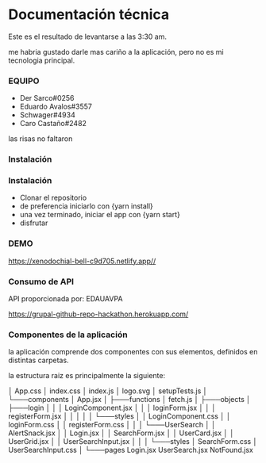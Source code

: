 # Documentación técnica

Este es el resultado de levantarse a las 3:30 am.

me habria gustado darle mas cariño a la aplicación, pero no es mi tecnologia principal.

### EQUIPO

- Der Sarco#0256
- Eduardo Avalos#3557
- Schwager#4934
- Caro Castaño#2482

las risas no faltaron
###  Instalación

### Instalación

- Clonar el repositorio
- de preferencia iniciarlo con {yarn install}
- una vez terminado, iniciar el app con {yarn start}
- disfrutar

### DEMO

<https://xenodochial-bell-c9d705.netlify.app//>

### Consumo de API

API proporcionada por: EDAUAVPA

<https://grupal-github-repo-hackathon.herokuapp.com/>

### Componentes de la aplicación

la aplicación comprende dos componentes con sus elementos, definidos en distintas carpetas.

la estructura raiz es principalmente la siguiente:

│   App.css
│   index.css
│   index.js
│   logo.svg
│   setupTests.js
│
└───components
    │   App.jsx
    │
    ├───functions
    │       fetch.js
    │
    ├───objects
    │   ├───login
    │   │   │   LoginComponent.jsx
    │   │   │   loginForm.jsx
    │   │   │   registerForm.jsx
    │   │   │
    │   │   └───styles
    │   │           LoginComponent.css
    │   │           loginForm.css
    │   │           registerForm.css
    │   │
    │   └───UserSearch
    │       │   AlertSnack.jsx
    │       │   Login.jsx
    │       │   SearchForm.jsx
    │       │   UserCard.jsx
    │       │   UserGrid.jsx
    │       │   UserSearchInput.jsx
    │       │
    │       └───styles
    │               SearchForm.css
    │               UserSearchInput.css
    │
    └───pages
            Login.jsx
            UserSearch.jsx
            NotFound.jsx
